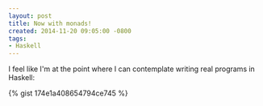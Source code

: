 ```yaml
---
layout: post
title: Now with monads!
created: 2014-11-20 09:05:00 -0800
tags:
- Haskell
---
```

I feel like I'm at the point where I can contemplate writing real programs in
Haskell:

{% gist 174e1a408654794ce745 %}

